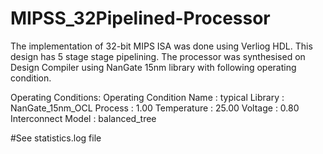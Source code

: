 # MIPSS_32Pipelined-Processor
The implementation of 32-bit MIPS ISA was done using Verliog HDL. This design has 5 stage stage pipelining.
The processor was synthesised on Design Compiler using NanGate 15nm library with following operating condition.

Operating Conditions:
    Operating Condition Name : typical
    Library : NanGate_15nm_OCL
    Process :   1.00
    Temperature :  25.00
    Voltage :   0.80
    Interconnect Model : balanced_tree
    


#See statistics.log file
